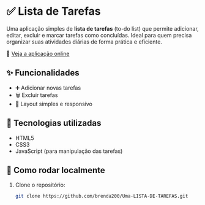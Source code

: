 # ✅ Lista de Tarefas

Uma aplicação simples de **lista de tarefas** (to-do list) que permite adicionar, editar, excluir e marcar tarefas como concluídas. Ideal para quem precisa organizar suas atividades diárias de forma prática e eficiente.

🔗 [Veja a aplicação online](https://brenda200.github.io/Uma-LISTA-DE-TAREFAS/)

## ✨ Funcionalidades

- ➕ Adicionar novas tarefas
- 🗑️ Excluir tarefas
- 📱 Layout simples e responsivo

## 🚀 Tecnologias utilizadas

- HTML5
- CSS3
- JavaScript (para manipulação das tarefas)

## 📁 Como rodar localmente

1. Clone o repositório:
   ```bash
   git clone https://github.com/brenda200/Uma-LISTA-DE-TAREFAS.git
